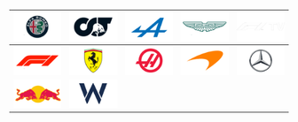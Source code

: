 | ![](https://raw.githubusercontent.com/RevGear/logo/master/Other/Formula1/Alfa-Romeo.png) | ![](https://raw.githubusercontent.com/RevGear/logo/master/Other/Formula1/AlphaTauri.png) | ![](https://raw.githubusercontent.com/RevGear/logo/master/Other/Formula1/Alpine.png) | ![](https://raw.githubusercontent.com/RevGear/logo/master/Other/Formula1/Aston-Martin.png) | ![](https://raw.githubusercontent.com/RevGear/logo/master/Other/Formula1/F1-TV.png) | 
|:---:|:---:|:---:|:---:|:---:| 
| ![](https://raw.githubusercontent.com/RevGear/logo/master/Other/Formula1/F1.png) | ![](https://raw.githubusercontent.com/RevGear/logo/master/Other/Formula1/Ferrari.png) | ![](https://raw.githubusercontent.com/RevGear/logo/master/Other/Formula1/Haas.png) | ![](https://raw.githubusercontent.com/RevGear/logo/master/Other/Formula1/McLaren.png) | ![](https://raw.githubusercontent.com/RevGear/logo/master/Other/Formula1/Mercedes.png) | 
| ![](https://raw.githubusercontent.com/RevGear/logo/master/Other/Formula1/Red-Bull.png) | ![](https://raw.githubusercontent.com/RevGear/logo/master/Other/Formula1/Williams.png)  | 

